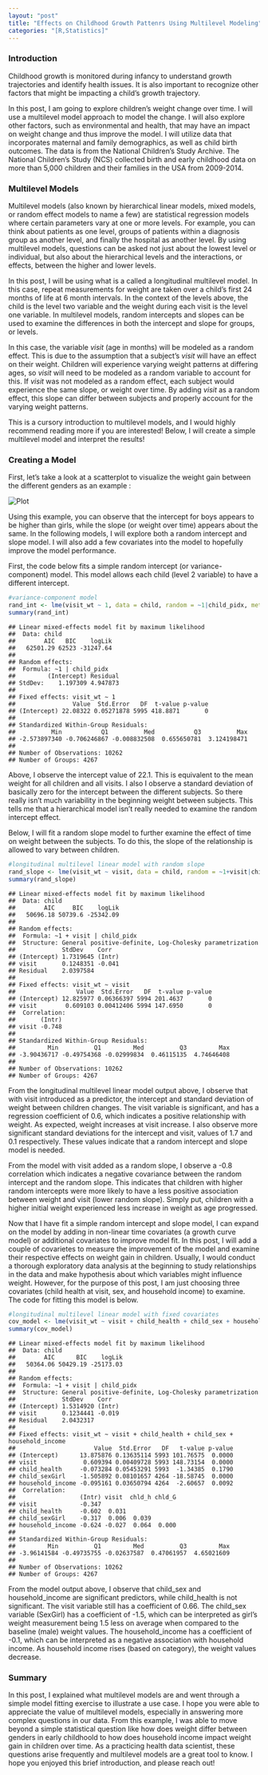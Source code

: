 ```yaml
---
layout: "post"
title: "Effects on Childhood Growth Pattenrs Using Multilevel Modeling"
categories: "[R,Statistics]"
---
```


### Introduction

Childhood growth is monitored during infancy to understand growth
trajectories and identify health issues. It is also important to
recognize other factors that might be impacting a child’s growth
trajectory.

In this post, I am going to explore children’s weight change over time.
I will use a multilevel model approach to model the change. I will also
explore other factors, such as environmental and health, that may have
an impact on weight change and thus improve the model. I will utilize
data that incorporates maternal and family demographics, as well as
child birth outcomes. The data is from the National Children’s Study
Archive. The National Children’s Study (NCS) collected birth and early
childhood data on more than 5,000 children and their families in the USA
from 2009-2014.

### Multilevel Models

Multilevel models (also known by hierarchical linear models, mixed
models, or random effect models to name a few) are statistical
regression models where certain parameters vary at one or more levels.
For example, you can think about patients as one level, groups of
patients within a diagnosis group as another level, and finally the
hospital as another level. By using multilevel models, questions can be
asked not just about the lowest level or individual, but also about the
hierarchical levels and the interactions, or effects, between the higher
and lower levels.

In this post, I will be using what is a called a longitudinal multilevel
model. In this case, repeat measurements for weight are taken over a
child’s first 24 months of life at 6 month intervals. In the context of
the levels above, the child is the level two variable and the weight
during each visit is the level one variable. In multilevel models,
random intercepts and slopes can be used to examine the differences in
both the intercept and slope for groups, or levels.

In this case, the variable *visit* (age in months) will be modeled as a
random effect. This is due to the assumption that a subject’s *visit*
will have an effect on their weight. Children will experience varying
weight patterns at differing ages, so *visit* will need to be modeled as
a random variable to account for this. If *visit* was not modeled as a
random effect, each subject would experience the same slope, or weight
over time. By adding *visit* as a random effect, this slope can differ
between subjects and properly account for the varying weight patterns.

This is a cursory introduction to multilevel models, and I would highly
recommend reading more if you are interested! Below, I will create a
simple multilevel model and interpret the results!

### Creating a Model

First, let’s take a look at a scatterplot to visualize the weight gain
between the different genders as an example :

<img src="/images/plot-1.png" alt="Plot"/>

Using this example, you can observe that the intercept for boys appears
to be higher than girls, while the slope (or weight over time) appears
about the same. In the following models, I will explore both a random
intercept and slope model. I will also add a few covariates into the
model to hopefully improve the model performance.

First, the code below fits a simple random intercept (or
variance-component) model. This model allows each child (level 2
variable) to have a different intercept.

``` r
#variance-component model
rand_int <- lme(visit_wt ~ 1, data = child, random = ~1|child_pidx, method="ML",control = list(opt="optim"))
summary(rand_int)
```

    ## Linear mixed-effects model fit by maximum likelihood
    ##  Data: child 
    ##        AIC   BIC    logLik
    ##   62501.29 62523 -31247.64
    ## 
    ## Random effects:
    ##  Formula: ~1 | child_pidx
    ##         (Intercept) Residual
    ## StdDev:    1.197309 4.947873
    ## 
    ## Fixed effects: visit_wt ~ 1 
    ##                Value  Std.Error   DF  t-value p-value
    ## (Intercept) 22.08322 0.05271878 5995 418.8871       0
    ## 
    ## Standardized Within-Group Residuals:
    ##          Min           Q1          Med           Q3          Max 
    ## -2.573897340 -0.706246867 -0.008832508  0.655650781  3.124198471 
    ## 
    ## Number of Observations: 10262
    ## Number of Groups: 4267

Above, I observe the intercept value of 22.1. This is equivalent to the
mean weight for all children and all visits. I also I observe a standard
deviation of basically zero for the intercept between the different
subjects. So there really isn’t much variability in the beginning weight
between subjects. This tells me that a hierarchical model isn’t really
needed to examine the random intercept effect.

Below, I will fit a random slope model to further examine the effect of
time on weight between the subjects. To do this, the slope of the
relationship is allowed to vary between children.

``` r
#longitudinal multilevel linear model with random slope
rand_slope <- lme(visit_wt ~ visit, data = child, random = ~1+visit|child_pidx, method="ML",control = list(opt="optim"))
summary(rand_slope)
```

    ## Linear mixed-effects model fit by maximum likelihood
    ##  Data: child 
    ##        AIC     BIC    logLik
    ##   50696.18 50739.6 -25342.09
    ## 
    ## Random effects:
    ##  Formula: ~1 + visit | child_pidx
    ##  Structure: General positive-definite, Log-Cholesky parametrization
    ##             StdDev    Corr  
    ## (Intercept) 1.7319645 (Intr)
    ## visit       0.1248351 -0.041
    ## Residual    2.0397584       
    ## 
    ## Fixed effects: visit_wt ~ visit 
    ##                 Value  Std.Error   DF  t-value p-value
    ## (Intercept) 12.825977 0.06366397 5994 201.4637       0
    ## visit        0.609103 0.00412406 5994 147.6950       0
    ##  Correlation: 
    ##       (Intr)
    ## visit -0.748
    ## 
    ## Standardized Within-Group Residuals:
    ##         Min          Q1         Med          Q3         Max 
    ## -3.90436717 -0.49754368 -0.02999834  0.46115135  4.74646408 
    ## 
    ## Number of Observations: 10262
    ## Number of Groups: 4267

From the longitudinal multilevel linear model output above, I observe
that with visit introduced as a predictor, the intercept and standard
deviation of weight between children changes. The visit variable is
significant, and has a regression coefficient of 0.6, which indicates a
positive relationship with weight. As expected, weight increases at
visit increase. I also observe more significant standard deviations for
the intercept and visit, values of 1.7 and 0.1 respectively. These
values indicate that a random intercept and slope model is needed.

From the model with visit added as a random slope, I observe a -0.8
correlation which indicates a negative covariance between the random
intercept and the random slope. This indicates that children with higher
random intercepts were more likely to have a less positive association
between weight and visit (lower random slope). Simply put, children with
a higher initial weight experienced less increase in weight as age
progressed.

Now that I have fit a simple random intercept and slope model, I can
expand on the model by adding in non-linear time covariates (a growth
curve model) or additional covariates to improve model fit. In this
post, I will add a couple of covarietes to measure the improvement of
the model and examine their respective effects on weight gain in
children. Usually, I would conduct a thorough exploratory data analysis
at the beginning to study relationships in the data and make hypothesis
about which variables might influence weight. However, for the purpose
of this post, I am just choosing three covariates (child health at
visit, sex, and household income) to examine. The code for fitting this
model is below.

``` r
#longitudinal multilevel linear model with fixed covariates
cov_model <- lme(visit_wt ~ visit + child_health + child_sex + household_income, data = child, random = ~1+visit|child_pidx, method="ML",control = list(opt="optim"))
summary(cov_model)
```

    ## Linear mixed-effects model fit by maximum likelihood
    ##  Data: child 
    ##        AIC      BIC    logLik
    ##   50364.06 50429.19 -25173.03
    ## 
    ## Random effects:
    ##  Formula: ~1 + visit | child_pidx
    ##  Structure: General positive-definite, Log-Cholesky parametrization
    ##             StdDev    Corr  
    ## (Intercept) 1.5314920 (Intr)
    ## visit       0.1234441 -0.019
    ## Residual    2.0432317       
    ## 
    ## Fixed effects: visit_wt ~ visit + child_health + child_sex + household_income 
    ##                      Value  Std.Error   DF   t-value p-value
    ## (Intercept)      13.875876 0.13635114 5993 101.76575  0.0000
    ## visit             0.609394 0.00409728 5993 148.73154  0.0000
    ## child_health     -0.073284 0.05453291 5993  -1.34385  0.1790
    ## child_sexGirl    -1.505892 0.08101657 4264 -18.58745  0.0000
    ## household_income -0.095161 0.03650794 4264  -2.60657  0.0092
    ##  Correlation: 
    ##                  (Intr) visit  chld_h chld_G
    ## visit            -0.347                     
    ## child_health     -0.602  0.031              
    ## child_sexGirl    -0.317  0.006  0.039       
    ## household_income -0.624 -0.027  0.064  0.000
    ## 
    ## Standardized Within-Group Residuals:
    ##         Min          Q1         Med          Q3         Max 
    ## -3.96141584 -0.49735755 -0.02637587  0.47061957  4.65021609 
    ## 
    ## Number of Observations: 10262
    ## Number of Groups: 4267

From the model output above, I observe that child\_sex and
household\_income are significant predictors, while child\_health is not
significant. The visit variable still has a coefficient of 0.66. The
child\_sex variable (SexGirl) has a coefficient of -1.5, which can be
interpreted as girl’s weight measurement being 1.5 less on average when
compared to the baseline (male) weight values. The household\_income has
a coefficient of -0.1, which can be interpreted as a negative
association with household income. As household income rises (based on
category), the weight values decrease.

### Summary

In this post, I explained what multilevel models are and went through a
simple model fitting exercise to illustrate a use case. I hope you were
able to appreciate the value of multilevel models, especially in
answering more complex questions in our data. From this example, I was
able to move beyond a simple statistical question like how does weight
differ between genders in early childhoold to how does household income
impact weight gain in children over time. As a practicing health data
scientist, these questions arise frequently and multilevel models are a
great tool to know. I hope you enjoyed this brief introduction, and
please reach out!
